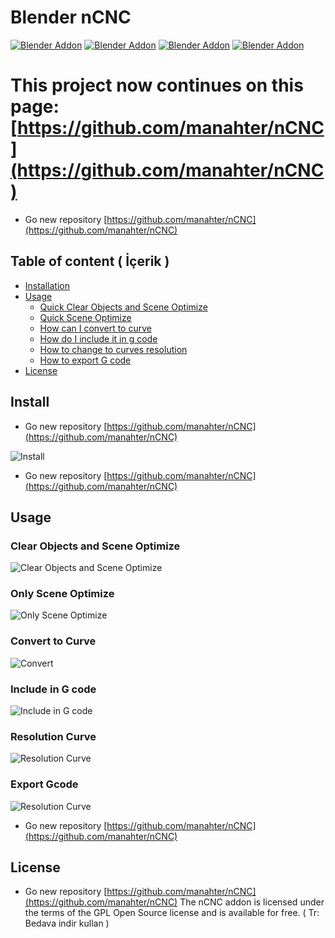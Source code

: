 # Blender nCNC
[![Blender Addon](https://img.shields.io/badge/Blender-2.8-blue)](https://www.blender.org/download/releases/2-80/)
[![Blender Addon](https://img.shields.io/badge/Addon-nCNC-green)](https://github.com/nesivmi/blender-nCNC)
[![Blender Addon](https://img.shields.io/badge/Version-v0.6.0-orange)](https://github.com/nesivmi/blender-nCNC)
[![Blender Addon](https://img.shields.io/badge/license-GPL--3.0-green)](https://github.com/nesivmi/blender-nCNC)


# This project now continues on this page: [https://github.com/manahter/nCNC](https://github.com/manahter/nCNC)

* Go new repository [https://github.com/manahter/nCNC](https://github.com/manahter/nCNC)


## Table of content ( İçerik )
* [Installation](#Install)
* [Usage](#Usage)
  * [Quick Clear Objects and Scene Optimize](#Clear-Objects-and-Scene-Optimize)
  * [Quick Scene Optimize](#Only-Scene-Optimize)  
  * [How can I convert to curve](#Convert-to-Curve)
  * [How do I include it in g code](#Include-in-G-code)
  * [How to change to curves resolution](#Resolution-Curve)
  * [How to export G code](#Export-Gcode)
* [License](#License)

## Install


* Go new repository [https://github.com/manahter/nCNC](https://github.com/manahter/nCNC)

![Install](images/nCNC-Setup.gif)

* Go new repository [https://github.com/manahter/nCNC](https://github.com/manahter/nCNC)

## Usage

### Clear Objects and Scene Optimize
![Clear Objects and Scene Optimize](images/nCNC-ClearObjectsandOptimizeScene.gif)


### Only Scene Optimize
![Only Scene Optimize](images/nCNC-SceneOptimize.gif)


### Convert to Curve
![Convert](images/nCNC-ConvertObject.gif)


### Include in G code
![Include in G code](images/nCNC-Internal-External.gif)


### Resolution Curve
![Resolution Curve](images/nCNC-Resolution.gif)


### Export Gcode
![Resolution Curve](images/nCNC-Export.gif)

* Go new repository [https://github.com/manahter/nCNC](https://github.com/manahter/nCNC)

## License

* Go new repository [https://github.com/manahter/nCNC](https://github.com/manahter/nCNC)
The nCNC addon is licensed under the terms of the GPL Open Source license and is available for free. ( Tr: Bedava indir kullan )
